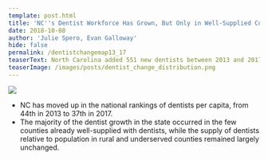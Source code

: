 ```yaml
---
template: post.html
title: 'NC''s Dentist Workforce Has Grown, But Only in Well-Supplied Counties'
date: 2018-10-08
author: 'Julie Spero, Evan Galloway'
hide: false
permalink: /dentistchangemap13_17
teaserText: North Carolina added 551 new dentists between 2013 and 2017. Where did they go?
teaserImage: /images/posts/dentist_change_distribution.png
---
```

![](/images/posts/dentist_change_distribution.png)

* NC has moved up in the national rankings of dentists per capita, from 44th in 2013 to 37th in 2017.
* The majority of the dentist growth in the state occurred in the few counties already well-supplied with dentists, while the supply of dentists relative to population in rural and underserved counties remained largely unchanged.
